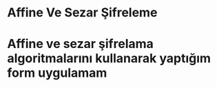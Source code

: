 # Affine Ve Sezar Şifreleme
# Affine ve sezar şifrelama algoritmalarını kullanarak yaptığım form uygulamam